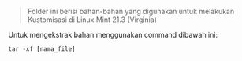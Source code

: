 > Folder ini berisi bahan-bahan yang digunakan untuk melakukan Kustomisasi di Linux Mint 21.3 (Virginia)

Untuk mengekstrak bahan menggunakan command dibawah ini:

```
tar -xf [nama_file]
```
